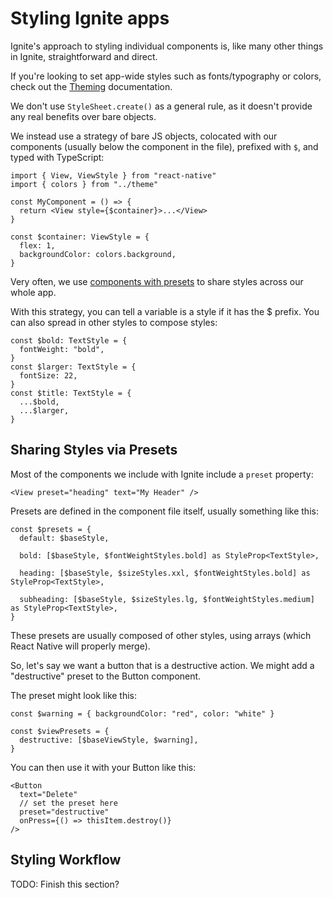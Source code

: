 # Styling Ignite apps

Ignite's approach to styling individual components is, like many other things in Ignite, straightforward and direct.

If you're looking to set app-wide styles such as fonts/typography or colors, check out the [Theming](../../theming) documentation.

We don't use `StyleSheet.create()` as a general rule, as it doesn't provide any real benefits over bare objects.

We instead use a strategy of bare JS objects, colocated with our components (usually below the component in the file), prefixed with `$`, and typed with TypeScript:

```tsx
import { View, ViewStyle } from "react-native"
import { colors } from "../theme"

const MyComponent = () => {
  return <View style={$container}>...</View>
}

const $container: ViewStyle = {
  flex: 1,
  backgroundColor: colors.background,
}
```

Very often, we use [components with presets](../../Components) to share styles across our whole app.

With this strategy, you can tell a variable is a style if it has the $ prefix. You can also spread in other styles to compose styles:

```tsx
const $bold: TextStyle = {
  fontWeight: "bold",
}
const $larger: TextStyle = {
  fontSize: 22,
}
const $title: TextStyle = {
  ...$bold,
  ...$larger,
}
```

## Sharing Styles via Presets

Most of the components we include with Ignite include a `preset` property:

```tsx
<View preset="heading" text="My Header" />
```

Presets are defined in the component file itself, usually something like this:

```tsx
const $presets = {
  default: $baseStyle,

  bold: [$baseStyle, $fontWeightStyles.bold] as StyleProp<TextStyle>,

  heading: [$baseStyle, $sizeStyles.xxl, $fontWeightStyles.bold] as StyleProp<TextStyle>,

  subheading: [$baseStyle, $sizeStyles.lg, $fontWeightStyles.medium] as StyleProp<TextStyle>,
}
```

These presets are usually composed of other styles, using arrays (which React Native will properly merge).

So, let's say we want a button that is a destructive action. We might add a "destructive" preset to the Button component.

The preset might look like this:

```tsx
const $warning = { backgroundColor: "red", color: "white" }

const $viewPresets = {
  destructive: [$baseViewStyle, $warning],
}
```

You can then use it with your Button like this:

```tsx
<Button
  text="Delete"
  // set the preset here
  preset="destructive"
  onPress={() => thisItem.destroy()}
/>
```

## Styling Workflow

TODO: Finish this section?

